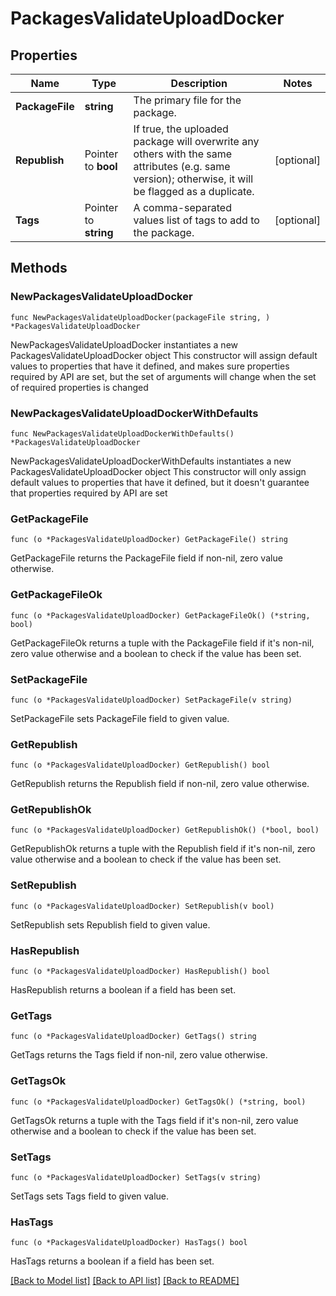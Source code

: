 # PackagesValidateUploadDocker

## Properties

Name | Type | Description | Notes
------------ | ------------- | ------------- | -------------
**PackageFile** | **string** | The primary file for the package. | 
**Republish** | Pointer to **bool** | If true, the uploaded package will overwrite any others with the same attributes (e.g. same version); otherwise, it will be flagged as a duplicate. | [optional] 
**Tags** | Pointer to **string** | A comma-separated values list of tags to add to the package. | [optional] 

## Methods

### NewPackagesValidateUploadDocker

`func NewPackagesValidateUploadDocker(packageFile string, ) *PackagesValidateUploadDocker`

NewPackagesValidateUploadDocker instantiates a new PackagesValidateUploadDocker object
This constructor will assign default values to properties that have it defined,
and makes sure properties required by API are set, but the set of arguments
will change when the set of required properties is changed

### NewPackagesValidateUploadDockerWithDefaults

`func NewPackagesValidateUploadDockerWithDefaults() *PackagesValidateUploadDocker`

NewPackagesValidateUploadDockerWithDefaults instantiates a new PackagesValidateUploadDocker object
This constructor will only assign default values to properties that have it defined,
but it doesn't guarantee that properties required by API are set

### GetPackageFile

`func (o *PackagesValidateUploadDocker) GetPackageFile() string`

GetPackageFile returns the PackageFile field if non-nil, zero value otherwise.

### GetPackageFileOk

`func (o *PackagesValidateUploadDocker) GetPackageFileOk() (*string, bool)`

GetPackageFileOk returns a tuple with the PackageFile field if it's non-nil, zero value otherwise
and a boolean to check if the value has been set.

### SetPackageFile

`func (o *PackagesValidateUploadDocker) SetPackageFile(v string)`

SetPackageFile sets PackageFile field to given value.


### GetRepublish

`func (o *PackagesValidateUploadDocker) GetRepublish() bool`

GetRepublish returns the Republish field if non-nil, zero value otherwise.

### GetRepublishOk

`func (o *PackagesValidateUploadDocker) GetRepublishOk() (*bool, bool)`

GetRepublishOk returns a tuple with the Republish field if it's non-nil, zero value otherwise
and a boolean to check if the value has been set.

### SetRepublish

`func (o *PackagesValidateUploadDocker) SetRepublish(v bool)`

SetRepublish sets Republish field to given value.

### HasRepublish

`func (o *PackagesValidateUploadDocker) HasRepublish() bool`

HasRepublish returns a boolean if a field has been set.

### GetTags

`func (o *PackagesValidateUploadDocker) GetTags() string`

GetTags returns the Tags field if non-nil, zero value otherwise.

### GetTagsOk

`func (o *PackagesValidateUploadDocker) GetTagsOk() (*string, bool)`

GetTagsOk returns a tuple with the Tags field if it's non-nil, zero value otherwise
and a boolean to check if the value has been set.

### SetTags

`func (o *PackagesValidateUploadDocker) SetTags(v string)`

SetTags sets Tags field to given value.

### HasTags

`func (o *PackagesValidateUploadDocker) HasTags() bool`

HasTags returns a boolean if a field has been set.


[[Back to Model list]](../README.md#documentation-for-models) [[Back to API list]](../README.md#documentation-for-api-endpoints) [[Back to README]](../README.md)


